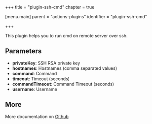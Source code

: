 +++
title = "plugin-ssh-cmd"
chapter = true

[menu.main]
parent = "actions-plugins"
identifier = "plugin-ssh-cmd"

+++

This plugin helps you to run cmd on remote server over ssh.

## Parameters

* **privateKey**: SSH RSA private key
* **hostnames**: Hostnames (comma separated values)
* **command**: Command
* **timeout**: Timeout (seconds)
* **commandTimeout**: Command Timeout (seconds)
* **username**: Username


## More

More documentation on [Github](https://github.com/ovh/cds/tree/master/contrib/plugins/plugin-ssh-cmd/README.md)

